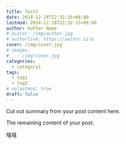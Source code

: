 ```yaml
---
title: Test1
date: 2024-12-28T22:32:15+08:00
lastmod: 2024-12-28T22:32:15+08:00
author: Author Name
# avatar: /img/author.jpg
# authorlink: https://author.site
cover: /img/cover.jpg
# images:
#   - /img/cover.jpg
categories:
  - category1
tags:
  - tag1
  - tag2
# nolastmod: true
draft: false
---
```


Cut out summary from your post content here.

<!--more-->

The remaining content of your post.

嘻嘻
